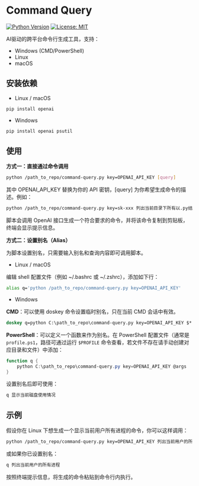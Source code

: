 # Command Query

[![Python Version](https://img.shields.io/badge/python-3.8%2B-blue)](https://python.org)
[![License: MIT](https://img.shields.io/badge/License-MIT-yellow.svg)](https://opensource.org/licenses/MIT)

AI驱动的跨平台命令行生成工具，支持：
- Windows (CMD/PowerShell)
- Linux
- macOS

## 安装依赖
- Linux / macOS
```bash
pip install openai
```
- Windows
```bash
pip install openai psutil
```

## 使用
**方式一：直接通过命令调用**
```bash
python /path_to_repo/command-query.py key=OPENAI_API_KEY [query]
```
其中 OPENAI_API_KEY 替换为你的 API 密钥，[query] 为你希望生成命令的描述。例如：
```bash
python /path_to_repo/command-query.py key=sk-xxx 列出当前目录下所有以.py结尾的文件
```
脚本会调用 OpenAI 接口生成一个符合要求的命令，并将该命令复制到剪贴板，终端会显示提示信息。

**方式二：设置别名（Alias）**

为脚本设置别名，只需要输入别名和查询内容即可调用脚本。
- Linux / macOS

编辑 shell 配置文件（例如 ~/.bashrc 或 ~/.zshrc），添加如下行：
```bash
alias q='python /path_to_repo/command-query.py key=OPENAI_API_KEY'
```
- Windows

**CMD**：可以使用 doskey 命令设置临时别名，只在当前 CMD 会话中有效。
```cmd
doskey q=python C:\path_to_repo\command-query.py key=OPENAI_API_KEY $*
```
**PowerShell**：可以定义一个函数来作为别名。在 PowerShell 配置文件（通常是 `profile.ps1`，路径可通过运行 `$PROFILE` 命令查看，若文件不存在请手动创建对应目录和文件）中添加：
```powershell
function q {
    python C:\path_to_repo\command-query.py key=OPENAI_API_KEY @args
}
```
设置别名后即可使用：
```bash
q 显示当前磁盘使用情况
```
## 示例
假设你在 Linux 下想生成一个显示当前用户所有进程的命令，你可以这样调用：
```bash
python /path_to_repo/command-query.py key=OPENAI_API_KEY 列出当前用户的所有进程
```
或如果你已设置别名：
```bash
q 列出当前用户的所有进程
```
按照终端提示信息，将生成的命令粘贴到命令行内执行。